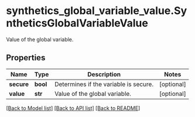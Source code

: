 # synthetics_global_variable_value.SyntheticsGlobalVariableValue

Value of the global variable.
## Properties
Name | Type | Description | Notes
------------ | ------------- | ------------- | -------------
**secure** | **bool** | Determines if the variable is secure. | [optional] 
**value** | **str** | Value of the global variable. | [optional] 

[[Back to Model list]](README.md#documentation-for-models) [[Back to API list]](README.md#documentation-for-api-endpoints) [[Back to README]](README.md)


